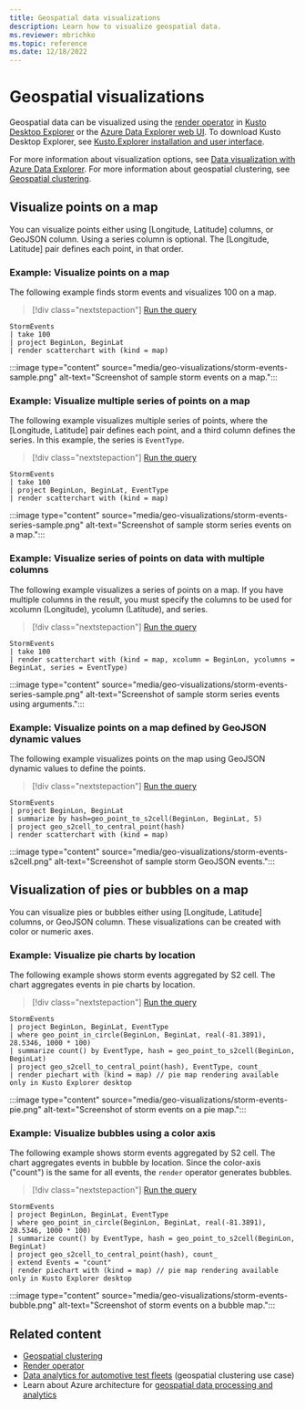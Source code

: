 ```yaml
---
title: Geospatial data visualizations
description: Learn how to visualize geospatial data.
ms.reviewer: mbrichko
ms.topic: reference
ms.date: 12/18/2022
---
```


# Geospatial visualizations

<!-- Put links in moniker pivots -->

Geospatial data can be visualized using the [render operator](render-operator.md) in [Kusto Desktop Explorer](/azure/data-explorer/tools/kusto-explorer-using.md) or the [Azure Data Explorer web UI](/azure/data-explorer/web-query-data). To download Kusto Desktop Explorer, see [Kusto.Explorer installation and user interface](../tools/kusto-explorer.md).

For more information about visualization options, see [Data visualization with Azure Data Explorer](/azure/data-explorer/viz-overview). For more information about geospatial clustering, see [Geospatial clustering](geospatial-grid-systems.md).

## Visualize points on a map

You can visualize points either using [Longitude, Latitude] columns, or GeoJSON column. Using a series column is optional. The [Longitude, Latitude] pair defines each point, in that order.

### Example: Visualize points on a map

The following example finds storm events and visualizes 100 on a map.

> [!div class="nextstepaction"]
> <a href="https://dataexplorer.azure.com/clusters/help/databases/Samples?query=H4sIAAAAAAAAAwsuyS%2FKdS1LzSsp5qpRKEnMTlUwNDAAMguK8rNSk0sUnFLTM%2FN88vN0oKzEEqBkUWpeSmqRQnFyYklJalFyRmJRiUJ5ZkmGgkZ2Zl6Kgq1CbmKBJgAmnyYWWwAAAA%3D%3D" target="_blank">Run the query</a>

```kusto
StormEvents
| take 100
| project BeginLon, BeginLat
| render scatterchart with (kind = map)
```

:::image type="content" source="media/geo-visualizations/storm-events-sample.png" alt-text="Screenshot of sample storm events on a map.":::

### Example: Visualize multiple series of points on a map

The following example visualizes multiple series of points, where the [Longitude, Latitude] pair defines each point, and a third column defines the series. In this example, the series is `EventType`.

> [!div class="nextstepaction"]
> <a href="https://dataexplorer.azure.com/clusters/help/databases/Samples?query=H4sIAAAAAAAAAwsuyS%2FKdS1LzSsp5qpRKEnMTlUwNDAAMguK8rNSk0sUnFLTM%2FN88vN0oKzEEh0FsPqQyoJUoLqi1LyU1CKF4uTEkpLUouSMxKIShfLMkgwFjezMvBQFW4XcxAJNAKZVk%2FhmAAAA" target="_blank">Run the query</a>

```kusto
StormEvents
| take 100
| project BeginLon, BeginLat, EventType
| render scatterchart with (kind = map)
```

:::image type="content" source="media/geo-visualizations/storm-events-series-sample.png" alt-text="Screenshot of sample storm series events on a map.":::

### Example: Visualize series of points on data with multiple columns

The following example visualizes a series of points on a map. If you have multiple columns in the result, you must specify the columns to be used for xcolumn (Longitude), ycolumn (Latitude), and series.

> [!div class="nextstepaction"]
> <a href="https://dataexplorer.azure.com/clusters/help/databases/Samples?query=H4sIAAAAAAAAAwsuyS%2FKdS1LzSsp5qpRKEnMTlUwNDAAMotS81JSixSKkxNLSlKLkjMSi0oUyjNLMhQ0sjPzUhRsFXITC3QUKpLzc0pz84Bcp9T0zDyf%2FDwdhUqIWDFcMLFER6E4tSgzFSQEtiuksiBVEwDmTUhSewAAAA%3D%3D" target="_blank">Run the query</a>
```kusto
StormEvents
| take 100
| render scatterchart with (kind = map, xcolumn = BeginLon, ycolumns = BeginLat, series = EventType)
```
<!--this image still needs to be replaced-->
:::image type="content" source="media/geo-visualizations/storm-events-series-sample.png" alt-text="Screenshot of sample storm series events using arguments.":::

### Example: Visualize points on a map defined by GeoJSON dynamic values

The following example visualizes points on the map using GeoJSON dynamic values to define the points.

> [!div class="nextstepaction"]
> <a href="https://dataexplorer.azure.com/clusters/help/databases/Samples?query=H4sIAAAAAAAAA2WNsQoCMRBEe79iyzu4SrC8RrCz8wPCmlsu0WQ3bFZF8eO9cBaC3cDMe3My0Xy4E1vdvKGoXMgb7GmOfBQevgltKestZ9T4Ijg%2FIWAN40ziikQ2Z%2BLq1lNK3T86wK7%2FcTdo3TbKL8%2BKadV0zdq2SjyRQvVoRuoDqsEjWoDuGnmCETKW%2FgOAAdqguwAAAA%3D%3D" target="_blank">Run the query</a>
```kusto
StormEvents
| project BeginLon, BeginLat
| summarize by hash=geo_point_to_s2cell(BeginLon, BeginLat, 5)
| project geo_s2cell_to_central_point(hash)
| render scatterchart with (kind = map)
```

:::image type="content" source="media/geo-visualizations/storm-events-s2cell.png" alt-text="Screenshot of sample storm GeoJSON events.":::

## Visualization of pies or bubbles on a map

You can visualize pies or bubbles either using [Longitude, Latitude] columns, or GeoJSON column. These visualizations can be created with color or numeric axes.

### Example: Visualize pie charts by location

The following example shows storm events aggregated by S2 cell. The chart aggregates events in pie charts by location.

> [!div class="nextstepaction"]
> <a href="https://dataexplorer.azure.com/clusters/help/databases/Samples?query=H4sIAAAAAAAAA22PsU7DMBCGd57ixhiZNmmhCkOXSp1ggz1ynVNi6tjW%2BdISxMNjt5XI0OlOuv%2F%2FPvuDPQ37EzqOD78QyH%2BhZthhZ9y7d%2FK2KZZwCX1OAVPu3CMhdOib4I3jxrhGG9IWi3tNQmWLp7parOvXSkhY1YuX9fNGQlWWJTzmIRI0jsOgyPwgaD86LgQcpn%2BrhF7FHrYzK%2FsmrjRae8cqZr%2FJjWswV3QCkrJXRpGhQs41F3mT6oSuRYJgUPeKGM6GeyiOxrXpFYMKApbLfM37LWxcB%2BqkjFUHi%2BCdncA4eBsje9h%2FB%2BspAVuMR%2FbhDzcwHP56AQAA" target="_blank">Run the query</a>
```kusto
StormEvents
| project BeginLon, BeginLat, EventType
| where geo_point_in_circle(BeginLon, BeginLat, real(-81.3891), 28.5346, 1000 * 100)
| summarize count() by EventType, hash = geo_point_to_s2cell(BeginLon, BeginLat)
| project geo_s2cell_to_central_point(hash), EventType, count_
| render piechart with (kind = map) // pie map rendering available only in Kusto Explorer desktop
```

:::image type="content" source="media/geo-visualizations/storm-events-pie.png" alt-text="Screenshot of storm events on a pie map.":::

### Example: Visualize bubbles using a color axis

The following example shows storm events aggregated by S2 cell. The chart aggregates events in bubble by location. Since the color-axis ("count") is the same for all events, the `render` operator generates bubbles.

> [!div class="nextstepaction"]
> <a href="https://dataexplorer.azure.com/clusters/help/databases/Samples?query=H4sIAAAAAAAAA22PPW%2FCMBCG9%2F6KE1NSpZBAqdKBpRJTu7V7ZMwpueL4LPsCpOqPrx2QysB0p3s%2FHvtT2PfbI1oJD7%2FgPH%2BjFnjDluwH2%2BK6KSlgMn2NDqPv1KFHaJEbx2SlIdto8tpgdi%2FpUZnsqa7mq%2Fq1ygtY1vP16vmlgKosS3hMI4%2BlYeh75ekHQfNgJcthN%2F5TC%2BhU6GBzQxVuwlKjMXeo%2Bc1vUuJiTBEdC70yl44slcYnTcQmZvAsaPcXbIi02aTMouLjHT04Qt0pL3Ai6SA7UHRvoFcuh8UiqWm%2Fmsm2oI6KjNoZBLZmBLLwPgRh2J6dYR8L9xgOwu4PYF0r54kBAAA%3D" target="_blank">Run the query</a>
```kusto
StormEvents
| project BeginLon, BeginLat, EventType
| where geo_point_in_circle(BeginLon, BeginLat, real(-81.3891), 28.5346, 1000 * 100)
| summarize count() by EventType, hash = geo_point_to_s2cell(BeginLon, BeginLat)
| project geo_s2cell_to_central_point(hash), count_
| extend Events = "count"
| render piechart with (kind = map) // pie map rendering available only in Kusto Explorer desktop
```

:::image type="content" source="media/geo-visualizations/storm-events-bubble.png" alt-text="Screenshot of storm events on a bubble map.":::

## Related content

* [Geospatial clustering](geospatial-grid-systems.md)
* [Render operator](render-operator.md)
* [Data analytics for automotive test fleets](/azure/architecture/industries/automotive/automotive-telemetry-analytics) (geospatial clustering use case)
* Learn about Azure architecture for [geospatial data processing and analytics](/azure/architecture/example-scenario/data/geospatial-data-processing-analytics-azure)
